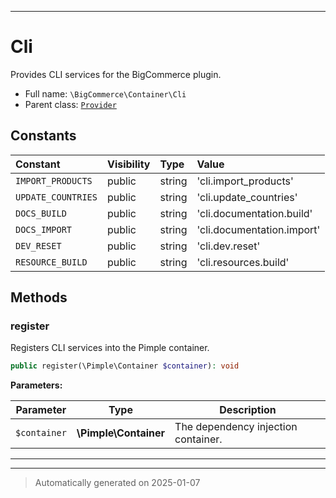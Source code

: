 ***

# Cli

Provides CLI services for the BigCommerce plugin.



* Full name: `\BigCommerce\Container\Cli`
* Parent class: [`Provider`](./classes/BigCommerce/Container/Provider.md)


## Constants

| Constant | Visibility | Type | Value |
|:---------|:-----------|:-----|:------|
|`IMPORT_PRODUCTS`|public|string|&#039;cli.import_products&#039;|
|`UPDATE_COUNTRIES`|public|string|&#039;cli.update_countries&#039;|
|`DOCS_BUILD`|public|string|&#039;cli.documentation.build&#039;|
|`DOCS_IMPORT`|public|string|&#039;cli.documentation.import&#039;|
|`DEV_RESET`|public|string|&#039;cli.dev.reset&#039;|
|`RESOURCE_BUILD`|public|string|&#039;cli.resources.build&#039;|


## Methods


### register

Registers CLI services into the Pimple container.

```php
public register(\Pimple\Container $container): void
```








**Parameters:**

| Parameter | Type | Description |
|-----------|------|-------------|
| `$container` | **\Pimple\Container** | The dependency injection container. |





***


***
> Automatically generated on 2025-01-07
